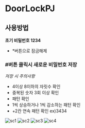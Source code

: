 # DoorLockPJ

## 사용방법
__초기 비밀번호 1234__

* *버튼으로 잠금해제

### #버튼 클릭시 새로운 비밀번호 저장
*저장 시 주의사항*
* 4이상 8이하의 자릿수 확인
* 중복된 숫자 3회 이상 확인
* 패턴 확인
* 1씩 상승하거나 1씩 감소하는 패턴 확인
* +2칸 연속 패턴 확인 ex)3434

![sc1](https://user-images.githubusercontent.com/75681679/105640723-c4999d00-5ec2-11eb-807e-3a5a1b511bc9.PNG)
![sc2](https://user-images.githubusercontent.com/75681679/105640730-cebb9b80-5ec2-11eb-8d57-91982c281913.PNG)
![sc3](https://user-images.githubusercontent.com/75681679/105640731-cf543200-5ec2-11eb-8c87-e61c72e58681.PNG)
![sc4](https://user-images.githubusercontent.com/75681679/105640732-cf543200-5ec2-11eb-90da-1744d5fd36c0.PNG)
